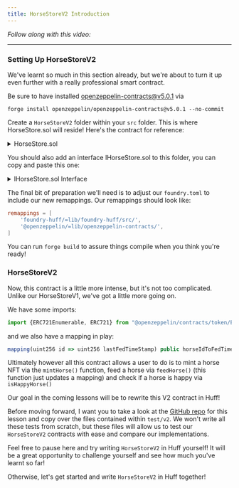 ```yaml
---
title: HorseStoreV2 Introduction
---
```


_Follow along with this video:_

---

### Setting Up HorseStoreV2

We've learnt so much in this section already, but we're about to turn it up even further with a really professional smart contract.

Be sure to have installed openzeppelin-contracts@v5.0.1 via
```
forge install openzeppelin/openzeppelin-contracts@v5.0.1 --no-commit
```

Create a `HorseStoreV2` folder within your `src` folder. This is where HorseStore.sol will reside!  Here's the contract for reference:

<details>
<summary>HorseStore.sol</summary>

```js
// SPDX-License-Identifier: GPL-3.0-only
pragma solidity 0.8.20;

import {ERC721Enumerable, ERC721} from "@openzeppelin/contracts/token/ERC721/extensions/ERC721Enumerable.sol";
import {IHorseStore} from "./IHorseStore.sol";

/* 
 * @title HorseStore
 * @author equestrian_lover_420
 * @notice An NFT that represents a horse. Horses should be fed daily to keep happy, ideally several times a day. 
 */
contract HorseStore is IHorseStore, ERC721Enumerable {
    string constant NFT_NAME = "HorseStore";
    string constant NFT_SYMBOL = "HS";
    uint256 public constant HORSE_HAPPY_IF_FED_WITHIN = 1 days;

    mapping(uint256 id => uint256 lastFedTimeStamp) public horseIdToFedTimeStamp;

    constructor() ERC721(NFT_NAME, NFT_SYMBOL) {}

    /*
     * @notice allows anyone to mint their own horse NFT. 
     */
    function mintHorse() external {
        _safeMint(msg.sender, totalSupply());
    }

    /* 
     * @param horseId the id of the horse to feed
     * @notice allows anyone to feed anyone else's horse. 
     * 
     * @audit-medium: Feeding unminted horeses is currently allowed! 
     */
    function feedHorse(uint256 horseId) external {
        horseIdToFedTimeStamp[horseId] = block.timestamp;
    }

    /*
     * @param horseId the id of the horse to check
     * @return true if the horse is happy, false otherwise
     * @notice a horse is happy IFF it has been fed within the last HORSE_HAPPY_IF_FED_WITHIN seconds
     */
    function isHappyHorse(uint256 horseId) external view returns (bool) {
        if (horseIdToFedTimeStamp[horseId] <= block.timestamp - HORSE_HAPPY_IF_FED_WITHIN) {
            return false;
        }
        return true;
    }
}
```

</details>

You should also add an interface IHorseStore.sol to this folder, you can copy and paste this one:

<details>
<summary>IHorseStore.sol Interface</summary>

```js
    // SPDX-License-Identifier: GPL-3.0-only
    pragma solidity 0.8.20;

    import {IERC721Enumerable} from "@openzeppelin/contracts/token/ERC721/extensions/IERC721Enumerable.sol";

    /* 
    * @title IHorseStore
    * @author equestrian_lover_420
    */
    interface IHorseStore is IERC721Enumerable {
        function mintHorse() external;

        function feedHorse(uint256 horseId) external;

        function isHappyHorse(uint256 horseId) external view returns (bool);
    }
```

</details>

The final bit of preparation we'll need is to adjust our `foundry.toml` to include our new remappings.  Our remappings should look like:

```toml
remappings = [
    'foundry-huff/=lib/foundry-huff/src/',
    '@openzeppelin/=lib/openzeppelin-contracts/',
]
```

You can run `forge build` to assure things compile when you think you're ready!

### HorseStoreV2

Now, this contract is a little more intense, but it's not too complicated. Unlike our HorseStoreV1, we've got a little more going on.

We have some imports:

```js
import {ERC721Enumerable, ERC721} from "@openzeppelin/contracts/token/ERC721/extensions/ERC721Enumerable.sol";
```

and we also have a mapping in play:

```js
mapping(uint256 id => uint256 lastFedTimeStamp) public horseIdToFedTimeStamp;
```

Ultimately however all this contract allows a user to do is to mint a horse NFT via the `mintHorse()` function, feed a horse via `feedHorse()` (this function just updates a mapping) and check if a horse is happy via `isHappyHorse()`

Our goal in the coming lessons will be to rewrite this V2 contract in Huff!

Before moving forward, I want you to take a look at the [GitHub repo](https://github.com/Cyfrin/1-horse-store-s23/tree/main/test/v2) for this lesson and copy over the files contained within `test/v2`. We won't write all these tests from scratch, but these files will allow us to test our `HorseStoreV2` contracts with ease and compare our implementations.

Feel free to pause here and try writing `HorseStoreV2` in Huff yourself! It will be a great opportunity to challenge yourself and see how much you've learnt so far!

Otherwise, let's get started and write `HorseStoreV2` in Huff together!